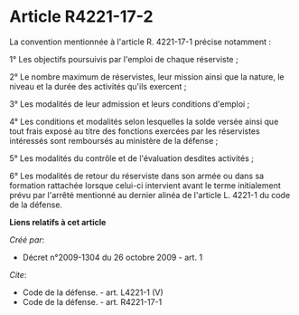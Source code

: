 # Article R4221-17-2

La convention mentionnée à l'article R. 4221-17-1 précise notamment : 

1° Les objectifs poursuivis par l'emploi de chaque réserviste ; 

2° Le nombre maximum de réservistes, leur mission ainsi que la nature, le niveau et la durée des activités qu'ils exercent ; 

3° Les modalités de leur admission et leurs conditions d'emploi ; 

4° Les conditions et modalités selon lesquelles la solde versée ainsi que tout frais exposé au titre des fonctions exercées
par les réservistes intéressés sont remboursés au ministère de la défense ; 

5° Les modalités du contrôle et de l'évaluation desdites activités ; 

6° Les modalités de retour du réserviste dans son armée ou dans sa formation rattachée lorsque celui-ci intervient avant le
terme initialement prévu par l'arrêté mentionné au dernier alinéa de l'article L. 4221-1 du code de la défense.

**Liens relatifs à cet article**

_Créé par_:

  - Décret n°2009-1304 du 26 octobre 2009 - art. 1

_Cite_:

  - Code de la défense. - art. L4221-1 (V)
  - Code de la défense. - art. R4221-17-1
